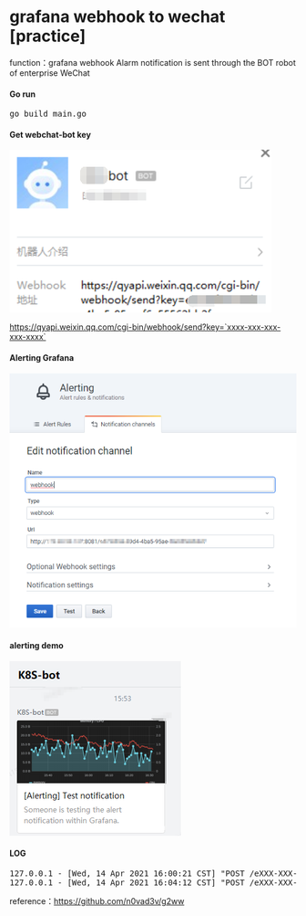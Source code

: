 # grafana webhook to wechat [practice]   
  


function：grafana webhook Alarm notification is sent through the BOT robot of enterprise WeChat

#### Go run
<pre>
go build main.go  
</pre>

#### Get webchat-bot key

![](/image/01.png)

https://qyapi.weixin.qq.com/cgi-bin/webhook/send?key=`xxxx-xxx-xxx-xxx-xxxx`

#### Alerting Grafana

![](/image/02.png)

#### alerting demo

![](/image/03.png)

#### LOG
<pre>
127.0.0.1 - [Wed, 14 Apr 2021 16:00:21 CST] "POST /eXXX-XXX-XXX-XXX HTTP/1.1 200 37.3801ms "Grafana" "
127.0.0.1 - [Wed, 14 Apr 2021 16:04:12 CST] "POST /eXXX-XXX-XXX-XXX HTTP/1.1 200 28.3171ms "Grafana" "
</pre>

reference：https://github.com/n0vad3v/g2ww  




